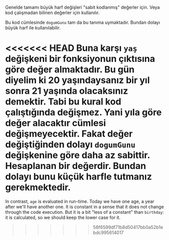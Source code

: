 Genelde tamamı büyük harf değişleri "sabit kodlanmış" değerler için. Veya kod çalışmadan bilinen değerler için kullanılır.

Bu kod cümlesinde `dogumGunu` tam da bu tanıma uymaktadır. Bundan dolayı büyük harf ile kullanılabilir.

<<<<<<< HEAD
Buna karşı `yaş` değişkeni bir fonksiyonun çıktısına göre değer almaktadır. Bu gün diyelim ki 20 yaşındaysanız bir yıl sonra 21 yaşında olacaksınız demektir. Tabi bu kural kod çalıştığında değişmez. Yani yıla göre değer alacaktır cümlesi değişmeyecektir. Fakat değer değiştiğinden dolayı `dogumGunu` değişkenine göre daha az sabittir. Hesaplanan bir değerdir. Bundan dolayı bunu küçük harfle tutmanız gerekmektedir.
=======
In contrast, `age` is evaluated in run-time. Today we have one age, a year after we'll have another one. It is constant in a sense that it does not change through the code execution. But it is a bit "less of a constant" than `birthday`: it is calculated, so we should keep the lower case for it.
>>>>>>> 58f6599df71b8d50417bb0a52b1ebdc995614017
